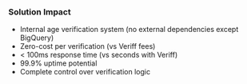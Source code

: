### Solution Impact

- Internal age verification system (no external dependencies except BigQuery)
- Zero-cost per verification (vs Veriff fees)
- < 100ms response time (vs seconds with Veriff)
- 99.9% uptime potential
- Complete control over verification logic
